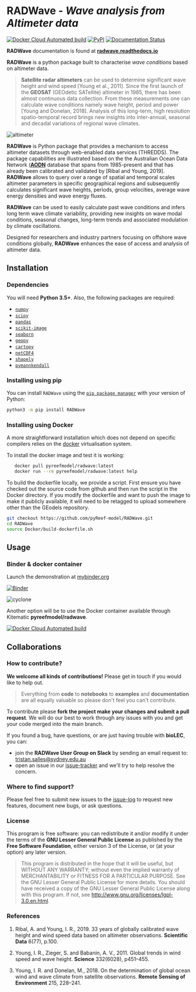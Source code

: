 # RADWave - _Wave analysis from Altimeter data_


[![Docker Cloud Automated build](https://img.shields.io/docker/automated/pyreefmodel/radwave)](https://hub.docker.com/r/pyreefmodel/radwave)
[![PyPI](https://img.shields.io/pypi/v/RADWave)](https://pypi.org/project/RADWave/) [![Documentation Status](https://readthedocs.org/projects/radwave/badge/?version=latest)](https://radwave.readthedocs.io/en/latest/?badge=latest)

**RADWave** documentation is found at [**radwave.readthedocs.io**](https://radwave.readthedocs.io/)

**RADWave** is a python package built to characterise *wave conditions* based on altimeter data.

> **Satellite radar altimeters** can be used to determine significant wave height and wind speed [Young et al., 2011]. Since the first launch of the **GEOSAT** (GEOdetic SATellite) altimeter in 1985, there has been almost continuous data collection. From these measurements one can calculate wave conditions namely wave height, period and power [Young and Donelan, 2018]. Analysis of this long-term, high resolution spatio-temporal record brings new insights into inter-annual, seasonal and decadal variations of regional wave climates.

![altimeter](https://github.com/pyReef-model/RADWave/blob/master/src/RADWave/Notebooks/images/img2.jpg?raw=true)

**RADWave** is Python package that provides a mechanism to access altimeter datasets through web-enabled data services (THREDDS). The package capabilities are illustrated based on the the Australian Ocean Data Network ([**AODN**](https://portal.aodn.org.au) database that spans from 1985-present and that has already been calibrated and validated by [Ribal and Young, 2019]. **RADWave** allows to query over a range of spatial and temporal scales altimeter parameters in specific geographical regions and subsequently calculates significant wave heights, periods, group velocities, average wave energy densities and wave energy fluxes.  

**RADWave** can be used to easily calculate past wave conditions and infers long term wave climate variability, providing new insights on wave modal conditions, seasonal changes, long-term trends and associated modulation by climate oscillations.

Designed for researchers and industry partners focusing on offshore wave conditions globally, **RADWave** enhances the ease of access and analysis of altimeter data.

## Installation

### Dependencies

You will need **Python 3.5+**.
Also, the following packages are required:

 - [`numpy`](http://numpy.org)
 - [`scipy`](https://scipy.org)
 - [`pandas`](https://pandas.pydata.org/)
 - [`scikit-image`](https://scikit-image.org/)
 - [`seaborn`](https://seaborn.pydata.org)
 - [`geopy`](https://pypi.org/project/geopy/)
 - [`cartopy`](https://scitools.org.uk/cartopy/docs/latest/)
 - [`netCDF4`](https://pypi.org/project/netCDF4/)
 - [`shapely`](https://pypi.org/project/Shapely/)
 - [`pymannkendall`](https://pypi.org/project/pymannkendall/)

### Installing using pip

You can install `RADWave` using the
[`pip package manager`](https://pypi.org/project/pip/) with your version of Python:

```bash
python3 -m pip install RADWave
```

### Installing using Docker

A more straightforward installation which does not depend on specific compilers relies on the [docker](http://www.docker.com) virtualisation system.

To install the docker image and test it is working:

```bash
   docker pull pyreefmodel/radwave:latest
   docker run --rm pyreefmodel/radwave:latest help
```

To build the dockerfile locally, we provide a script. First ensure you have checked out the source code from github and then run the script in the Docker directory. If you modify the dockerfile and want to push the image to make it publicly available, it will need to be retagged to upload somewhere other than the GEodels repository.

```bash
git checkout https://github.com/pyReef-model/RADWave.git
cd RADWave
source Docker/build-dockerfile.sh
```

## Usage

### Binder & docker container

Launch the demonstration at [mybinder.org](https://mybinder.org/v2/gh/pyReef-model/RADWave/binder?filepath=Notebooks%2F0-StartHere.ipynb)

[![Binder](https://mybinder.org/badge_logo.svg)](https://mybinder.org/v2/gh/pyReef-model/RADWave/binder?filepath=Notebooks%2F0-StartHere.ipynb)


![cyclone](https://github.com/pyReef-model/RADWave/blob/master/src/RADWave/Notebooks/images/img1.jpg?raw=true)


Another option will be to use the Docker container available through Kitematic **pyreefmodel/radwave**.

[![Docker Cloud Automated build](https://img.shields.io/docker/automated/pyreefmodel/radwave)](https://hub.docker.com/r/pyreefmodel/radwave)

## Collaborations

### How to contribute?

**We welcome all kinds of contributions!** Please get in touch if you would like to help out.

 > Everything from **code** to **notebooks** to **examples** and **documentation** are all equally valuable so please don't feel you can't contribute.

To contribute please **fork the project make your changes and submit a pull request**. We will do our best to work through any issues with you and get your code merged into the main branch.

If you found a bug, have questions, or are just having trouble with **bioLEC**, you can:

+ join the **RADWave User Group on Slack** by sending an email request to: tristan.salles@sydney.edu.au
+ open an issue in our [issue-tracker](https://github.com/pyReef-model/RADWave/issues/new) and we'll try to help resolve the concern.

### Where to find support?

Please feel free to submit new issues to the [issue-log](https://github.com/pyReef-model/RADWave/issues/new) to request new features, document new bugs, or ask questions.


### License

This program is free software: you can redistribute it and/or modify it under the terms of the **GNU Lesser General Public License** as published by the **Free Software Foundation**, either version 3 of the License, or (at your option) any later version.

  > This program is distributed in the hope that it will be useful, but WITHOUT ANY WARRANTY; without even the implied warranty of MERCHANTABILITY or FITNESS FOR A PARTICULAR PURPOSE.  See the GNU Lesser General Public License for more details.
  You should have received a copy of the GNU Lesser General Public License along with this program.  If not, see http://www.gnu.org/licenses/lgpl-3.0.en.html.


### References

  1. Ribal, A. and Young, I. R., 2019. 33 years of globally calibrated wave height and wind speed data based on altimeter observations. **Scientific Data** 6(77), p.100.

  1. Young, I. R., Zieger, S. and Babanin, A. V., 2011. Global trends in wind speed and wave height. **Science** 332(6028), p451–455.

  1. Young, I. R. and Donelan, M., 2018. On the determination of global ocean wind and wave climate from satellite observations. **Remote Sensing of Environment** 215, 228–241.
